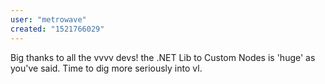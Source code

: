 ```yaml
---
user: "metrowave"
created: "1521766029"
---
```


Big thanks to all the vvvv devs! the .NET Lib to Custom Nodes is 'huge' as you've said. Time to dig more seriously into vl.
